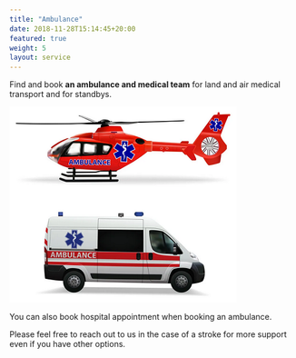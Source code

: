 ```yaml
---
title: "Ambulance"
date: 2018-11-28T15:14:45+20:00 
featured: true
weight: 5
layout: service
---
```


Find and book **an ambulance and medical team** for land and air medical transport and for standbys.

![Ambulance](/images/illustrations/ambulance.png)

You can also book hospital appointment when booking an ambulance. 

Please feel free to reach out to us in the case of a stroke for more support even if you have other options.


